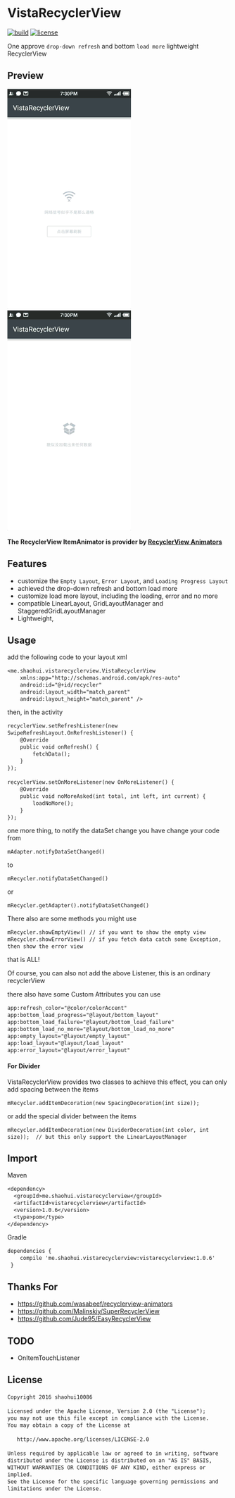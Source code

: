 # VistaRecyclerView
[![build](https://img.shields.io/badge/build-1.0.6-brightgreen.svg?maxAge=2592000)](https://bintray.com/shaohui/maven/VistaRecyclerView)
[![license](https://img.shields.io/badge/license-Apache%202-blue.svg?maxAge=2592000)](https://github.com/shaohui10086/VistaReyclerView/blob/master/LICENSE)

One approve `drop-down refresh` and bottom `load more` lightweight RecyclerView
## Preview

![preview1](/preview/vista_recycler_grid.gif)
![preview2](/preview/vista_recycler_linear.gif)

**The RecyclerView ItemAnimator is provider by [RecyclerView Animators](https://github.com/wasabeef/recyclerview-animators)**

## Features

* customize the `Empty Layout`, `Error Layout`, and `Loading Progress Layout`
* achieved the drop-down refresh and bottom load more
* customize load more layout, including the loading, error and no more
* compatible LinearLayout, GridLayoutManager and StaggeredGridLayoutManager
* Lightweight,

## Usage

add the following code to your layout xml

    <me.shaohui.vistarecyclerview.VistaRecyclerView
        xmlns:app="http://schemas.android.com/apk/res-auto"
        android:id="@+id/recycler"
        android:layout_width="match_parent"
        android:layout_height="match_parent" />

then, in the activity

    recyclerView.setRefreshListener(new SwipeRefreshLayout.OnRefreshListener() {
        @Override
        public void onRefresh() {
            fetchData();
        }
    });

    recyclerView.setOnMoreListener(new OnMoreListener() {
        @Override
        public void noMoreAsked(int total, int left, int current) {
            loadNoMore();
        }
    });

one more thing, to notify the dataSet change you have change your code from

    mAdapter.notifyDataSetChanged()

to

    mRecycler.notifyDataSetChanged()

or

    mRecycler.getAdapter().notifyDataSetChanged()

There also are some methods you might use

    mRecycler.showEmptyView() // if you want to show the empty view
    mRecycler.showErrorView() // if you fetch data catch some Exception, then show the error view

that is ALL!

Of course, you can also not add the above Listener, this is an ordinary recyclerView

there also have some Custom Attributes you can use

    app:refresh_color="@color/colorAccent"
    app:bottom_load_progress="@layout/bottom_layout"
    app:bottom_load_failure="@layout/bottom_load_failure"
    app:bottom_load_no_more="@layout/bottom_load_no_more"
    app:empty_layout="@layout/empty_layout"
    app:load_layout="@layout/load_layout"
    app:error_layout="@layout/error_layout"

#### For Divider

VistaRecyclerView provides two classes to achieve this effect, you can only add spacing between the items

    mRecycler.addItemDecoration(new SpacingDecoration(int size));

or add the special divider between the items

    mRecycler.addItemDecoration(new DividerDecoration(int color, int size));  // but this only support the LinearLayoutManager


## Import

Maven

    <dependency>
      <groupId>me.shaohui.vistarecyclerview</groupId>
      <artifactId>vistarecyclerview</artifactId>
      <version>1.0.6</version>
      <type>pom</type>
    </dependency>

    
Gradle

	dependencies {
        compile 'me.shaohui.vistarecyclerview:vistarecyclerview:1.0.6'
     }

## Thanks For

- https://github.com/wasabeef/recyclerview-animators
- https://github.com/Malinskiy/SuperRecyclerView
- https://github.com/Jude95/EasyRecyclerView

## TODO

- OnItemTouchListener

## License

    Copyright 2016 shaohui10086

    Licensed under the Apache License, Version 2.0 (the "License");
    you may not use this file except in compliance with the License.
    You may obtain a copy of the License at

       http://www.apache.org/licenses/LICENSE-2.0

    Unless required by applicable law or agreed to in writing, software
    distributed under the License is distributed on an "AS IS" BASIS,
    WITHOUT WARRANTIES OR CONDITIONS OF ANY KIND, either express or implied.
    See the License for the specific language governing permissions and
    limitations under the License.
	
 
 
